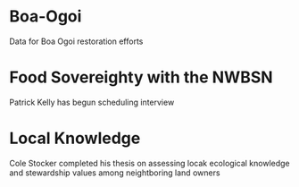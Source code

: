 # Boa-Ogoi
Data for Boa Ogoi restoration efforts
# Food Sovereighty with the NWBSN
Patrick Kelly has begun scheduling interview

# Local Knowledge
Cole Stocker completed his thesis on assessing locak ecological knowledge and stewardship values among neightboring land owners
